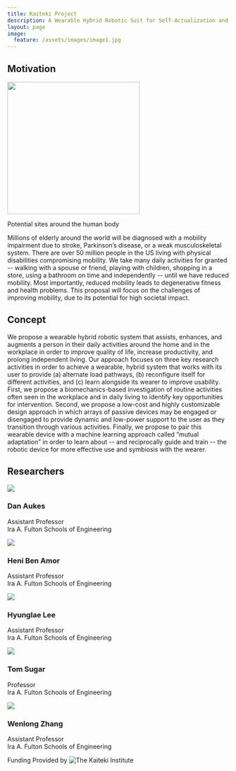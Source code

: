 ```yaml
---
title: Kaiteki Project
description: A Wearable Hybrid Robotic Suit for Self-Actualization and Well-Being
layout: page
image:
  feature: /assets/images/image1.jpg
---
```


## Motivation
<div class="thumbnail pull-right">
<img class="img-responsive" width="300px" src="{{site.base_path}}/assets/images/research/exo-sites.png">
<p>Potential sites around the human body</p>
</div>

Millions of elderly around the world will be diagnosed with a mobility impairment due to stroke, Parkinson’s disease, or a weak musculoskeletal system. There are over 50 million people in the US living with physical disabilities compromising mobility.  We take many daily activities for granted -- walking with a spouse or friend, playing with children, shopping in a store, using a bathroom on time and independently -- until we have reduced mobility. Most importantly, reduced mobility leads to degenerative fitness and health problems. This proposal will focus on the challenges of improving mobility, due to its potential for high societal impact.  

## Concept
We propose a wearable hybrid robotic system that assists, enhances, and augments a person in their daily activities around the home and in the workplace in order to improve quality of life, increase productivity, and prolong independent living. Our approach focuses on three key research activities in order to achieve a wearable, hybrid system that works with its user to provide (a) alternate load pathways, (b) reconfigure itself for different activities, and (c) learn alongside its wearer to improve usability.  First, we propose a biomechanics-based investigation of routine activities often seen in the workplace and in daily living to identify key opportunities for intervention. Second, we propose a low-cost and highly customizable design approach in which arrays of passive devices may be engaged or disengaged to provide dynamic and low-power support to the user as they transition through various activities. Finally, we propose to pair this wearable device with a machine learning approach called “mutual adaptation” in order to learn about -- and reciprocally guide and train -- the robotic device for more effective use and symbiosis with the wearer.

## Researchers


<div class="row">
  <div class="col-lg-1">
  </div>
  <div class="col-lg-2">
    <div class="thumbnail">
    <img class="img-responsive" src="{{site.base_path}}/assets/images/kaiteki_headshots/dan.jpg">
    <h3>Dan Aukes</h3>
    <p>Assistant Professor<br>Ira A. Fulton Schools of Engineering</p>
    <p>
    </p>
    </div>
  </div>
  <div class="col-lg-2">
    <div class="thumbnail">
    <img class="img-responsive" src="{{site.base_path}}/assets/images/kaiteki_headshots/heni.jpg">
    <h3>Heni Ben Amor</h3>
    <p>Assistant Professor<br>Ira A. Fulton Schools of Engineering</p>
    <p>
    </p>
    </div>
  </div>
  <div class="col-lg-2">
    <div class="thumbnail">
    <img class="img-responsive" src="{{site.base_path}}/assets/images/kaiteki_headshots/hyunglae.jpg">
    <h3>Hyunglae Lee</h3>
    <p>Assistant Professor<br>Ira A. Fulton Schools of Engineering</p>
    <p>
    </p>
    </div>
  </div>
  <div class="col-lg-2">
    <div class="thumbnail">
    <img class="img-responsive" src="{{site.base_path}}/assets/images/kaiteki_headshots/tom.jpg">
    <h3>Tom Sugar</h3>
    <p>Professor<br>Ira A. Fulton Schools of Engineering</p>
    <p>
    </p>
    </div>
  </div>
<!--
</div>
<div class="row">
-->
  <div class="col-lg-2">
    <div class="thumbnail">
    <img class="img-responsive" src="{{site.base_path}}/assets/images/kaiteki_headshots/wenlong.jpg">
    <h3>Wenlong Zhang</h3>
    <p>Assistant Professor<br>Ira A. Fulton Schools of Engineering</p>
    <p>
    </p>
    </div>
  </div>
</div>


<div class="text-center">
Funding Provided by <img alt="The Kaiteki Institute" src="{{ sites.base_path }}/assets/images/kaiteki_logo.png">
<div>
